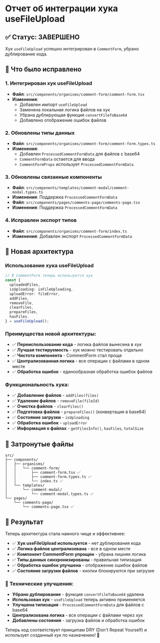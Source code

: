 # Отчет об интеграции хука useFileUpload

## ✅ Статус: ЗАВЕРШЕНО

Хук `useFileUpload` успешно интегрирован в `CommentForm`, убрано дублирование кода.

## 🎯 Что было исправлено

### 1. Интегрирован хук useFileUpload
- **Файл**: `src/components/organisms/comment-form/comment-form.tsx`
- **Изменения**:
  - Добавлен импорт `useFileUpload`
  - Заменена локальная логика файлов на хук
  - Убрана дублирующая функция `convertFileToBase64`
  - Добавлено отображение ошибок файлов

### 2. Обновлены типы данных
- **Файл**: `src/components/organisms/comment-form/comment-form.types.ts`
- **Изменения**:
  - Добавлен `ProcessedCommentFormData` для файлов с base64
  - `CommentFormData` остается для ввода
  - `CommentFormProps` использует `ProcessedCommentFormData`

### 3. Обновлены связанные компоненты
- **Файл**: `src/components/templates/comment-modal/comment-modal.types.ts`
- **Изменения**: Поддержка `ProcessedCommentFormData`
- **Файл**: `src/components/pages/comments-page/comments-page.tsx`
- **Изменения**: Поддержка `ProcessedCommentFormData`

### 4. Исправлен экспорт типов
- **Файл**: `src/components/organisms/comment-form/index.ts`
- **Изменения**: Добавлен экспорт `ProcessedCommentFormData`

## 🔧 Новая архитектура

### Использование хука useFileUpload
```typescript
// В CommentForm теперь используется хук
const {
  uploadedFiles,
  isUploading: isFileUploading,
  uploadError: fileError,
  addFiles,
  removeFile,
  clearFiles,
  prepareFiles,
  hasFiles,
} = useFileUpload();
```

### Преимущества новой архитектуры:
- ✅ **Переиспользование кода** - логика файлов вынесена в хук
- ✅ **Лучшая тестируемость** - хук можно тестировать отдельно
- ✅ **Чистота компонента** - CommentForm стал проще
- ✅ **Централизованная логика** - все операции с файлами в одном месте
- ✅ **Обработка ошибок** - единообразная обработка ошибок файлов

### Функциональность хука:
- ✅ **Добавление файлов** - `addFiles(files)`
- ✅ **Удаление файлов** - `removeFile(fileId)`
- ✅ **Очистка файлов** - `clearFiles()`
- ✅ **Подготовка файлов** - `prepareFiles()` (конвертация в base64)
- ✅ **Состояние загрузки** - `isUploading`
- ✅ **Обработка ошибок** - `uploadError`
- ✅ **Информация о файлах** - `getFilesInfo()`, `hasFiles`, `totalSize`

## 📁 Затронутые файлы

```
src/
├── components/
│   ├── organisms/
│   │   └── comment-form/
│   │       ├── comment-form.tsx ✅
│   │       ├── comment-form.types.ts ✅
│   │       └── index.ts ✅
│   └── templates/
│       └── comment-modal/
│           └── comment-modal.types.ts ✅
└── pages/
    └── comments-page/
        └── comments-page.tsx ✅
```

## 🎉 Результат

Теперь архитектура стала намного чище и эффективнее:

- ✅ **Хук useFileUpload используется** - нет дублирования кода
- ✅ **Логика файлов централизована** - все в одном месте
- ✅ **Компонент CommentForm упрощен** - убрана лишняя логика
- ✅ **Типы данных синхронизированы** - правильная типизация
- ✅ **Обработка ошибок улучшена** - отображение ошибок файлов
- ✅ **Состояние загрузки файлов** - кнопки блокируются при загрузке

### 🔧 Технические улучшения:
- **Убрано дублирование** - функция `convertFileToBase64` удалена
- **Использован хук** - `useFileUpload` теперь активно применяется
- **Улучшена типизация** - `ProcessedCommentFormData` для файлов с base64
- **Централизована логика** - все операции с файлами через хук
- **Добавлены состояния** - загрузка файлов и обработка ошибок

Теперь код соответствует принципам DRY (Don't Repeat Yourself) и использует созданный хук по назначению! 🚀
